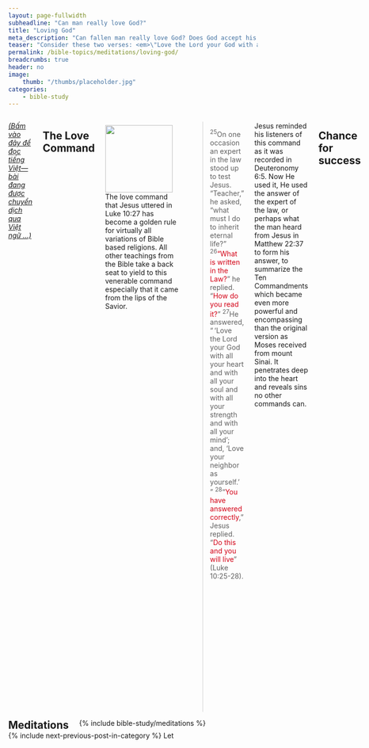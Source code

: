 ```yaml
---
layout: page-fullwidth
subheadline: "Can man really love God?"
title: "Loving God"
meta_description: "Can fallen man really love God? Does God accept his love?"
teaser: "Consider these two verses: <em>\"Love the Lord your God with all your heart and with all your soul and with all your strength and with all your mind\" (Luke<span style=\"color: rgba(0,0,0,0);\">_</span>10:27)</em>, and <em>\"This is love: not that we loved God, but that he loved us and sent his Son as an atoning sacrifice for our sins (1 John<span style=\"color: rgba(0,0,0,0)\">_</span>4:10).\"</em> How do you reconcile these two instances of love? One that commands you to love God, and the other that says no, it's not your love?"
permalink: /bible-topics/meditations/loving-god/
breadcrumbs: true
header: no
image:
    thumb: "/thumbs/placeholder.jpg"
categories:
    - bible-study
---
```

<!--more-->

<div class="row">
<div class="medium-8 columns" markdown="1">

<!-- ##################### PLACEHOLDER ################### -->

<em><a href="{{ site.baseurl }}/hoc-kinh-thanh/suy-gam/yeu-Chua/">(Bấm vào đây để đọc tiếng Việt&mdash;bài đang được chuyển dịch qua Việt ngữ ...)</a></em>

## The Love Command

<div>
<p>
<img alt src="{{ site.baseurl }}/images/placeholder.jpg" style="border: 0px none; margin: 7px 15px 0px 0px; max-width: 100%; height: 136px; padding: 0px; float: left;">
The love command that Jesus uttered in Luke 10:27 has become a golden rule for virtually all variations of Bible based religions.  All other teachings from the Bible take a back seat to yield to this venerable command especially that it came from the lips of the Savior. 
</p>
</div>
<!--##################### PLACEHOLDER ###################-->

> <sup>25</sup>On one occasion an expert in the law stood up to test Jesus. “Teacher,” he asked, “what must I do to inherit eternal life?” <sup>26</sup><span style="color: #d30015;">“What is written in the Law?</span>” he replied. “<span style="color: #d30015;">How do you read it?</span>” <sup>27</sup>He answered, “ ‘Love the Lord your God with all your heart and with all your soul and with all your strength and with all your mind’; and, ‘Love your neighbor as yourself.’ ” <sup>28</sup>“<span style="color: #d30015;">You have answered correctly</span>,” Jesus replied. “<span style="color: #d30015;">Do this and you will live</span>” (Luke 10:25-28).

Jesus reminded his listeners of this command as it was recorded in Deuteronomy 6:5. Now He used it, He used the answer of the expert of the law, or perhaps what the man heard from Jesus in Matthew 22:37 to form his answer, to summarize the Ten Commandments which became even more powerful and encompassing than the original version as Moses received from mount Sinai. It penetrates deep into the heart and reveals sins no other commands can.

## Chance for success

Let's go back to the Ten Commandments to reflect on how mankind has measured up to this Old Covenant's golden standard. The Ten Commandments are just a more concrete version of the law that was written in the conscience of our first parents in the Garden of Eden. Mankind with or without the Ten Commandments had failed to keep even a single point of the law, and this is not to even mention what is written in James 2:10: <em>"For the one who obeys the whole law but fails in one point has become guilty of all of it."</em> Is there a living being that has never failed in at least one point of the law?

What about the new golden rule, the love command? Jesus is supposed to make it harder for the religious people of His time to prove their own righteousness through the golden rule. He wants His hearer to stop raising their fists saying <em>"We are willing to do all the words that the LORD has said (Exodus 24:3)"</em> but instead be on their knees acknowledge their failure and place their trust in Him. If they could not keep the Ten Commandments, what chance do they have of keeping the love command?

Jesus used the love command to point out sin in the hearts of those who did not physically commit adultery, or murder anyone. The old commandment says: <em>"Thou shalt not commit murder,"</em> the new commandment says: <em>"You must not commit murder in your heart."</em> The old commandment says: <em>"Thou shalt not commit adultery,"</em> the new commandment says "You must not commit adultery in your heart." 

No, the love commandment is not the golden rule, it's the new death sentence to all who try to get righteousness through it. The chance for success is not slim, but none.

## The nature of Man

<p class="blockquote">
For all have sinned and fall short of the glory of God (Romans 3:23)<br />
Indeed, there is not a righteous man on earth who continually does good and who never sins (Ecclesiastes 7:20)<br />
If we say we do not bear the guilt of sin, we are deceiving ourselves and the truth is not in us (1 John 1:8)<br />
The human mind is more deceitful than anything else. It is incurably bad. Who can understand it? (Jeremiah 17:9)<br />
It is not the healthy who need a doctor, but the sick. I have not come to call the righteous, but sinners (Mark 2:17)<br />
For from within the hearts of men come evil thoughts, sexual immorality, theft, murder, adultery (Mark 7:21)
</p>

Is there any chance man in such fallen condition can fulfill the love command? From the heart and mind that is "more deceitful than anything else?" But Jesus knew this already. He gave the command to stop man from deceiving himself, to get them off their pedestal, to realize that they are "wretched, pitiful, poor, blind and naked (Revelation 3:17)."

## The honesty of Peter

> <sup>15</sup>Then when they had finished breakfast, Jesus said to Simon Peter, “Simon, son of John, do you <strong><span style="color: #d30015;">love</span></strong>  me more than these do?” He replied, “Yes, Lord, you know I <strong>love</strong> you.” Jesus told him, “Feed my lambs.” <sup>16</sup>Jesus said a second time, “Simon, son of John, do you <strong><span style="color: #d30015;">love</span></strong> me?” He replied, “Yes, Lord, you know I <strong>love</strong> you.” Jesus told him, “Shepherd my sheep.” <sup>17</sup>Jesus said a third time, “Simon, son of John, do you <strong>love</strong> me?” Peter was distressed that Jesus asked him a third time, “Do you <strong>love</strong> me?” and said, “Lord, you know everything. You know that I <strong>love</strong> you.” Jesus replied, “Feed my sheep." (John 21:15-17)

Notice the words "love" in the passage above, one in bold and one in bold red. The one in bold red. The word <strong><span style="color: #d30015;">love</span></strong> in bold red has the Strong number 25 for the Greek word <strong>ἀγαπάω</strong>, or agapáō, the same word that is used in the love commandment, while the word <strong>love</strong> in bold black has the Strong number 5368 for the Greek word <strong>φιλέω</strong>, or philéō, denoting a fondness between friends.

When Jesus asked Peter for the third time whether he loved him, He came down to Peter's level and used the word "philéō" instead. Peter never once used the word for "agapáō." As gung-ho as anyone could be, Peter refused to commit to ἀγαπάω, or agapáō.

## What is love?

The way Jesus asked Peter for the first two times whether he <strong>ἀγαπάω</strong>, or agapáō, him, is the same way He gave mankind the love commandment, to humble them, to make them realize that they're mere man hence incapable of loving God with all their hearts, minds, and souls.

So God wrote in 1 John 4:10 to settle it once for all that love is not about man loving God, but it's about God who is compassionate and merciful toward man.

> In this is love: not that we have loved God, but that he loved us and sent his Son to be the atoning sacrifice for our sins (1 John 4:10)

It's God who loves the world, and not the other way around.

> For God so loved the world, that he gave his only begotten Son, that whosoever believeth in him should not perish, but have everlasting life (John 3:16)

## Conclusion

Man inherently cannot love God. They think they can but in fact they love themselves. In saying they love God they elevate themselves to a higher level than they really are. They <strong>φιλέω</strong>, or philéō, God but mistakenly think that they can <strong>φιλέω</strong>, or philéō, Him.

The word <strong>φιλέω</strong>, or philéō, is used 147 times in 109 verses in the Bible, including the love commandment,  while the word <strong>φιλέω</strong>, or philéō, is used 25 times in 21 verses.

{% include bible-study/bible-study-footer %}
</div><!-- /.medium-8.columns -->
<div class="bible-index medium-4 columns">

<h2 style="margin: 0px">Meditations</h2>
        {% include bible-study/meditations %}
</div><!-- /.medium-4.columns -->
</div><!-- /.row -->

<div class="small-12" style="padding: 0px; border-bottom: none;">
    {% include next-previous-post-in-category %}
Let</div>

